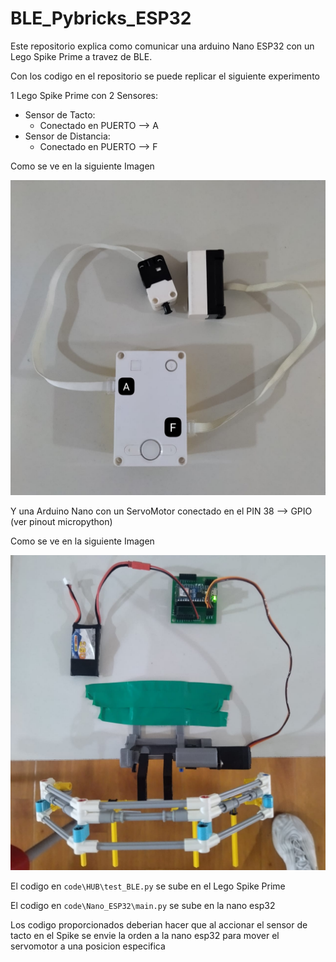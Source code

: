 # BLE_Pybricks_ESP32

Este repositorio explica como comunicar una arduino Nano ESP32 con un Lego Spike Prime a travez de BLE.

Con los codigo en el repositorio se puede replicar el siguiente experimento

1 Lego Spike Prime con 2 Sensores:
- Sensor de Tacto: 
    * Conectado en PUERTO --> A
- Sensor de Distancia: 
    * Conectado en PUERTO --> F

Como se ve en la siguiente Imagen

![Conexion Sensores con Spike Prime](./img/conexion_spike.jpg)

Y una Arduino Nano con un ServoMotor conectado en el PIN 38 --> GPIO (ver pinout micropython)

Como se ve en la siguiente Imagen

![Conexion Sensores con Spike Prime](./img/conexion_nano_esp32.jpg)


El codigo en `code\HUB\test_BLE.py` se sube en el Lego Spike Prime

El codigo en `code\Nano_ESP32\main.py` se sube en la nano esp32

Los codigo proporcionados deberian hacer que al accionar el sensor de tacto en el Spike se envie la orden a la nano esp32 para mover el servomotor a una posicion especifica





